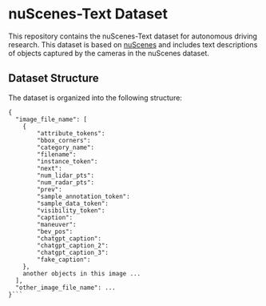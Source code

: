# nuScenes-Text Dataset

This repository contains the nuScenes-Text dataset for autonomous driving research. This dataset is based on [nuScenes](https://www.nuscenes.org/) and includes text descriptions of objects captured by the cameras in the nuScenes dataset.

## Dataset Structure

The dataset is organized into the following structure:

```nuscenes_with_text
{ 
  "image_file_name": [                    
    {
        "attribute_tokens": 
        "bbox_corners": 
        "category_name": 
        "filename": 
        "instance_token": 
        "next":
        "num_lidar_pts": 
        "num_radar_pts": 
        "prev":
        "sample_annotation_token": 
        "sample_data_token": 
        "visibility_token": 
        "caption": 
        "maneuver":
        "bev_pos":
        "chatgpt_caption": 
        "chatgpt_caption_2": 
        "chatgpt_caption_3": 
        "fake_caption": 
    },
    another objects in this image ...
  ],
  "other_image_file_name": ...
}```